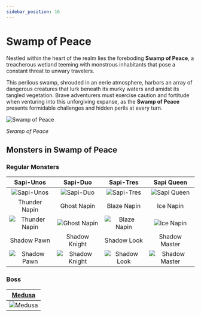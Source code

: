 ```yaml
---
sidebar_position: 16
---
```


# Swamp of Peace

Nestled within the heart of the realm lies the foreboding **Swamp of Peace**, a treacherous wetland teeming with monstrous inhabitants that pose a constant threat to unwary travelers.

This perilous swamp, shrouded in an eerie atmosphere, harbors an array of dangerous creatures that lurk beneath its murky waters and amidst its tangled vegetation. Brave adventurers must exercise caution and fortitude when venturing into this unforgiving expanse, as the **Swamp of Peace** presents formidable challenges and hidden perils at every turn.

![Swamp of Peace](/img/maps/swamp-of-peace.webp)

_Swamp of Peace_

## Monsters in Swamp of Peace

### Regular Monsters

|                            Sapi-Unos                             |                             Sapi-Duo                             |                          Sapi-Tres                           |                            Sapi Queen                            |
| :--------------------------------------------------------------: | :--------------------------------------------------------------: | :----------------------------------------------------------: | :--------------------------------------------------------------: |
|     ![Sapi-Unos](/img/monsters/swamp-of-peace/sapi-unos.jpg)     |      ![Sapi-Duo](/img/monsters/swamp-of-peace/sapi-duo.jpg)      |   ![Sapi-Tres](/img/monsters/swamp-of-peace/sapi-tres.jpg)   |    ![Sapi Queen](/img/monsters/swamp-of-peace/sapi-queen.jpg)    |
|                          Thunder Napin                           |                           Ghost Napin                            |                         Blaze Napin                          |                            Ice Napin                             |
| ![Thunder Napin](/img/monsters/swamp-of-peace/thunder-napin.jpg) |   ![Ghost Napin](/img/monsters/swamp-of-peace/ghost-napin.jpg)   | ![Blaze Napin](/img/monsters/swamp-of-peace/blaze-napin.jpg) |     ![Ice Napin](/img/monsters/swamp-of-peace/ice-napin.jpg)     |
|                           Shadow Pawn                            |                          Shadow Knight                           |                         Shadow Look                          |                          Shadow Master                           |
|   ![Shadow Pawn](/img/monsters/swamp-of-peace/shadow-pawn.jpg)   | ![Shadow Knight](/img/monsters/swamp-of-peace/shadow-knight.jpg) | ![Shadow Look](/img/monsters/swamp-of-peace/shadow-look.jpg) | ![Shadow Master](/img/monsters/swamp-of-peace/shadow-master.jpg) |

### Boss

|     [Medusa](/special-monsters/bosses/medusa)      |
| :------------------------------------------------: |
| ![Medusa](/img/monsters/swamp-of-peace/medusa.jpg) |
